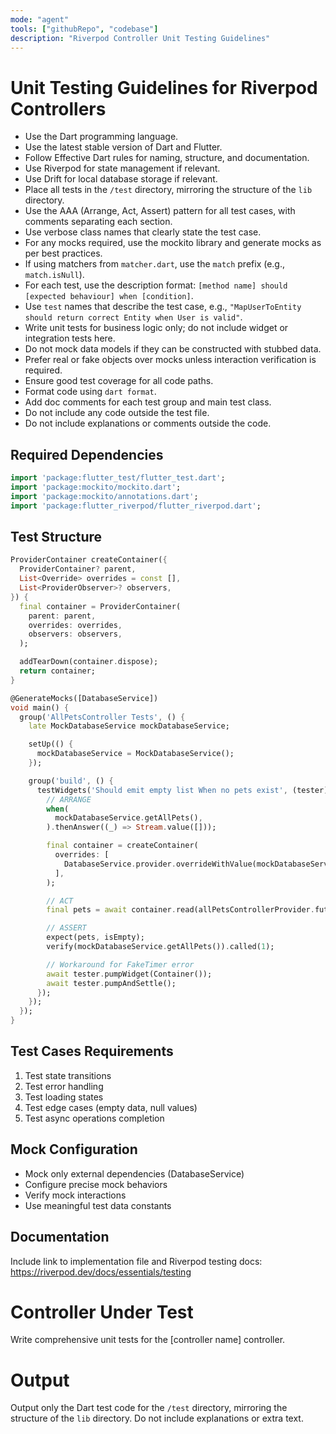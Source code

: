```yaml
---
mode: "agent"
tools: ["githubRepo", "codebase"]
description: "Riverpod Controller Unit Testing Guidelines"
---
```


# Unit Testing Guidelines for Riverpod Controllers

- Use the Dart programming language.
- Use the latest stable version of Dart and Flutter.
- Follow Effective Dart rules for naming, structure, and documentation.
- Use Riverpod for state management if relevant.
- Use Drift for local database storage if relevant.
- Place all tests in the `/test` directory, mirroring the structure of the `lib` directory.
- Use the AAA (Arrange, Act, Assert) pattern for all test cases, with comments separating each section.
- Use verbose class names that clearly state the test case.
- For any mocks required, use the mockito library and generate mocks as per best practices.
- If using matchers from `matcher.dart`, use the `match` prefix (e.g., `match.isNull`).
- For each test, use the description format: `[method name] should [expected behaviour] when [condition]`.
- Use `test` names that describe the test case, e.g., `"MapUserToEntity should return correct Entity when User is valid"`.
- Write unit tests for business logic only; do not include widget or integration tests here.
- Do not mock data models if they can be constructed with stubbed data.
- Prefer real or fake objects over mocks unless interaction verification is required.
- Ensure good test coverage for all code paths.
- Format code using `dart format`.
- Add doc comments for each test group and main test class.
- Do not include any code outside the test file.
- Do not include explanations or comments outside the code.

## Required Dependencies

```dart
import 'package:flutter_test/flutter_test.dart';
import 'package:mockito/mockito.dart';
import 'package:mockito/annotations.dart';
import 'package:flutter_riverpod/flutter_riverpod.dart';
```

## Test Structure

```dart
ProviderContainer createContainer({
  ProviderContainer? parent,
  List<Override> overrides = const [],
  List<ProviderObserver>? observers,
}) {
  final container = ProviderContainer(
    parent: parent,
    overrides: overrides,
    observers: observers,
  );

  addTearDown(container.dispose);
  return container;
}

@GenerateMocks([DatabaseService])
void main() {
  group('AllPetsController Tests', () {
    late MockDatabaseService mockDatabaseService;

    setUp(() {
      mockDatabaseService = MockDatabaseService();
    });

    group('build', () {
      testWidgets('Should emit empty list When no pets exist', (tester) async {
        // ARRANGE
        when(
          mockDatabaseService.getAllPets(),
        ).thenAnswer((_) => Stream.value([]));

        final container = createContainer(
          overrides: [
            DatabaseService.provider.overrideWithValue(mockDatabaseService),
          ],
        );

        // ACT
        final pets = await container.read(allPetsControllerProvider.future);

        // ASSERT
        expect(pets, isEmpty);
        verify(mockDatabaseService.getAllPets()).called(1);

        // Workaround for FakeTimer error
        await tester.pumpWidget(Container());
        await tester.pumpAndSettle();
      });
    });
  });
}
```

## Test Cases Requirements

1. Test state transitions
2. Test error handling
3. Test loading states
4. Test edge cases (empty data, null values)
5. Test async operations completion

## Mock Configuration

- Mock only external dependencies (DatabaseService)
- Configure precise mock behaviors
- Verify mock interactions
- Use meaningful test data constants

## Documentation

Include link to implementation file and Riverpod testing docs:
https://riverpod.dev/docs/essentials/testing

# Controller Under Test

Write comprehensive unit tests for the [controller name] controller.

# Output

Output only the Dart test code for the `/test` directory, mirroring the structure of the `lib` directory. Do not include explanations or extra text.